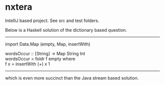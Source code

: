 # nxtera
IntelliJ based project. See src and test folders.


Below is a Haskell solution  of the dictionary based question.

----------
import Data.Map (empty, Map, insertWith)

wordsOccur :: [String] -> Map String Int <br />
wordsOccur  = foldr f empty  where <br />
      f x  = insertWith (+) x 1
    
----------

which is even more succinct than the Java stream based solution.
